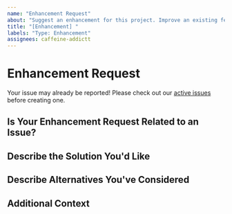 ```yaml
---
name: "Enhancement Request"
about: "Suggest an enhancement for this project. Improve an existing feature"
title: "[Enhancement] "
labels: "Type: Enhancement"
assignees: caffeine-addictt
---
```


# Enhancement Request

Your issue may already be reported!
Please check out our [active issues](https://github.com/python-thread/thread/issues) before creating one.

## Is Your Enhancement Request Related to an Issue?

<!--
If yes, provide a clear and concise description of what the problem is
E.g.:
  Issue #
  I'm always frustrated when...
-->

## Describe the Solution You'd Like

<!--
A clear and concise description of what you'd like
-->

## Describe Alternatives You've Considered

<!--
A clear and concise description of other alternatives you have considered
-->

## Additional Context

<!--
Any other extra context or information
-->
